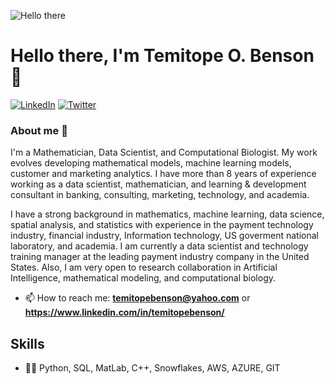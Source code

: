 <!--
**Temitope746/temitope746** is a ✨ _special_ ✨ repository because its `README.md` (this file) appears on your GitHub profile.

Here are some ideas to get you started:

- 🔭 I’m currently working on ...
- 🌱 I’m currently learning ...
- 👯 I’m looking to collaborate on ...
- 🤔 I’m looking for help with ...
- 💬 Ask me about ...
- 📫 How to reach me: ...
- 😄 Pronouns: ...
- ⚡ Fun fact: ...

-->

![Hello there](https://media1.tenor.com/images/6a4df9527c54d4528fb2b2ab47e7d422/tenor.gif?itemid=13774600)


# Hello there, I'm Temitope O. Benson 👋

<p> <a href="https://www.linkedin.com/in/temitopebenson/" target="_blank"><img alt="LinkedIn" src="https://img.shields.io/badge/linkedin-%230077B5.svg?&style=for-the-badge&logo=linkedin&logoColor=white" /></a>  <a href="https://twitter.com/officiabenson/" target="_blank"><img alt="Twitter" src="https://img.shields.io/badge/twitter-%230077B5.svg?&style=for-the-badge&logo=twitter&logoColor=white" /></a> 
</p>

### About me :rocket:

I'm a Mathematician, Data Scientist, and Computational Biologist. My work evolves developing mathematical models, machine learning models, customer and marketing analytics. I have more than 8 years of experience working as a data scientist, mathematician,  and learning & development consultant in banking, consulting, marketing, technology, and academia. 

I have a strong background in mathematics, machine learning, data science, spatial analysis, and statistics with experience in the payment technology industry, financial industry, Information technology, US goverment national laboratory, and academia. I am currently a data scientist and technology training manager at the leading payment industry company in the United States. Also, I am very open to research collaboration in Artificial Intelligence, mathematical modeling, and computational biology.

- 📫 How to reach me: **temitopebenson@yahoo.com** or **https://www.linkedin.com/in/temitopebenson/**

## Skills
* 👨‍💻 Python, SQL, MatLab, C++, Snowflakes, AWS, AZURE, GIT


